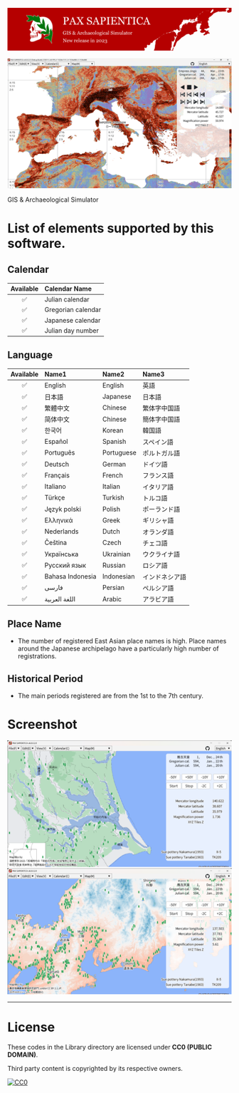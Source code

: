 ![PAX SAPIENTICA Logo](./Image/Logo/TitleBanner3.svg)

![Screenshot](./Image/Screenshot/PAX%20SAPIENTICA%20v6.0.0.2.0%20(Debug%20Build)%20_%20D3D11%20_%2060%20FPS%20_%20F%201920x1111%20_%20V%201536x888%20_%20S%201536x888%202023_05_24%2023_17_49.png)

GIS & Archaeological Simulator

# List of elements supported by this software.

## Calendar

|Available|Calendar Name|
|:---:|:---|
|✅|Julian calendar|
|✅|Gregorian calendar|
|✅|Japanese calendar|
|✅|Julian day number|

## Language

|Available|Name1|Name2|Name3|
|:---:|:---|:---|:---|
|✅|English|English|英語|
|✅|日本語|Japanese|日本語|
|✅|繁體中文|Chinese|繁体字中国語|
|✅|简体中文|Chinese|簡体字中国語|
|✅|한국어|Korean|韓国語|
|✅|Español|Spanish|スペイン語|
|✅|Português|Portuguese|ポルトガル語|
|✅|Deutsch|German|ドイツ語|
|✅|Français|French|フランス語|
|✅|Italiano|Italian|イタリア語|
|✅|Türkçe|Turkish|トルコ語|
|✅|Język polski|Polish|ポーランド語|
|✅|Ελληνικά|Greek|ギリシャ語|
|✅|Nederlands|Dutch|オランダ語|
|✅|Čeština|Czech|チェコ語|
|✅|Українська|Ukrainian|ウクライナ語|
|✅|Русский язык|Russian|ロシア語|
|✅|Bahasa Indonesia|Indonesian|インドネシア語|
|✅|فارسی|Persian|ペルシア語|
|✅|اللغة العربية|Arabic|アラビア語|

## Place Name
- The number of registered East Asian place names is high. Place names around the Japanese archipelago have a particularly high number of registrations.

## Historical Period
- The main periods registered are from the 1st to the 7th century.

# Screenshot
![Screenshot](./Image/Screenshot/PAX%20SAPIENTICA%20v6.0.0.2.0%202023_05_09%201_00_32.png)
![Screenshot](./Image/Screenshot/PAX%20SAPIENTICA%20v6.0.0.2.0%202023_05_11%2023_26_47.png)

---

# License

These codes in the Library directory are licensed under **CC0 (PUBLIC DOMAIN)**.

Third party content is copyrighted by its respective owners.

[![CC0](https://mirrors.creativecommons.org/presskit/buttons/88x31/svg/cc-zero.svg "CC0")](http://creativecommons.org/publicdomain/zero/1.0/deed.en)
